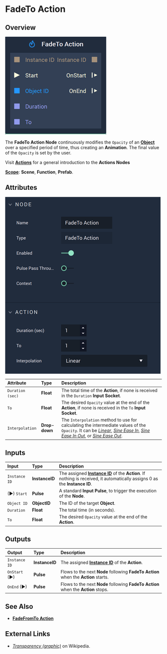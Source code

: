 # FadeTo Action

## Overview

![The FadeTo Action Node.](../../.gitbook/assets/fadetoactionnode.png)

The **FadeTo Action Node** continuously modifies the `Opacity` of an [**Object**](../../objects-and-types/scene-objects/README.md) over a specified period of time, thus creating an **Animation**. The final value of the `Opacity` is set by the user.

Visit [**Actions**](README.md) for a general introduction to the **Actions Nodes**

[**Scope**](../overview.md#scopes): **Scene**, **Function**, **Prefab**.

## Attributes

![The FadeTo Action Node Attributes.](../../.gitbook/assets/fadetoactionattributes.png)

| Attribute | Type | Description |
| :--- | :--- | :--- |
| `Duration (sec)` | **Float** | The total time of the **Action**, if none is received in the `Duration` **Input Socket**. |
| `To` | **Float** | The desired `Opacity` value at the end of the **Action**, if none is received in the `To` **Input Socket**. |
| `Interpolation` | **Drop-down** | The `Interpolation` method to use for calculating the intermediate values of the `Opacity`. It can be [*Linear*](https://en.wikipedia.org/wiki/Linear_interpolation), [*Sine Ease In*](https://easings.net/#easeInSine), [*Sine Ease In Out*](https://easings.net/#easeInOutSine), or [*Sine Ease Out*](https://easings.net/#easeOutSine). |

## Inputs

| Input | Type | Description |
| :--- | :--- | :--- |
| `Instance ID` | **InstanceID** | The assigned [**Instance ID**](README.md#instance-id) of the **Action**. If nothing is received, it automatically assigns 0 as the **Instance ID**. |
| \(►\) `Start` | **Pulse** | A standard **Input Pulse**, to trigger the execution of the **Node**. |
| `Object ID` | **ObjectID** | The ID of the target **Object**. |
| `Duration` | **Float** | The total time \(in seconds\). |
| `To` | **Float** | The desired `Opacity` value at the end of the **Action**. |

## Outputs

| Output | Type | Description |
| :--- | :--- | :--- |
| `Instance ID` | **InstanceID** | The assigned [**Instance ID**](README.md#instance-id) of the **Action**. |
| `OnStart` \(►\) | **Pulse** | Flows to the next **Node** following **FadeTo Action** when the **Action** starts. |
| `OnEnd` \(►\) | **Pulse** | Flows to the next **Node** following **FadeTo Action** when the **Action** stops. |

## See Also

* [**FadeFromTo Action**](fadefromtoaction.md)

## External Links

* [_Transparency \(graphic\)_](https://en.wikipedia.org/wiki/Transparency_%28graphic%29) on Wikipedia.

